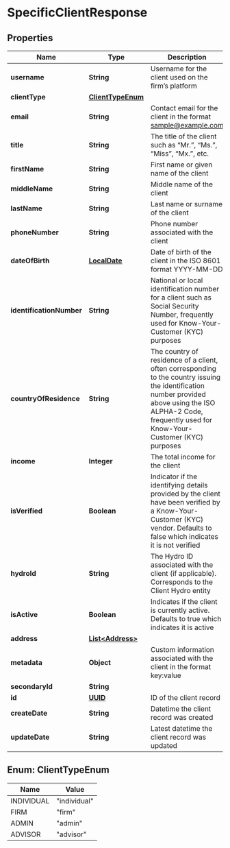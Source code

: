 
# SpecificClientResponse

## Properties
Name | Type | Description | Notes
------------ | ------------- | ------------- | -------------
**username** | **String** | Username for the client used on the firm’s platform | 
**clientType** | [**ClientTypeEnum**](#ClientTypeEnum) |  | 
**email** | **String** | Contact email for the client in the format sample@example.com |  [optional]
**title** | **String** | The title of the client such as “Mr.”, “Ms.”, “Miss”, “Mx.”, etc. |  [optional]
**firstName** | **String** | First name or given name of the client |  [optional]
**middleName** | **String** | Middle name of the client |  [optional]
**lastName** | **String** | Last name or surname of the client |  [optional]
**phoneNumber** | **String** | Phone number associated with the client |  [optional]
**dateOfBirth** | [**LocalDate**](LocalDate.md) | Date of birth of the client in the ISO 8601 format YYYY-MM-DD |  [optional]
**identificationNumber** | **String** | National or local identification number for a client such as Social Security Number, frequently used for Know-Your-Customer (KYC) purposes |  [optional]
**countryOfResidence** | **String** | The country of residence of a client, often corresponding to the country issuing the identification number provided above using the ISO ALPHA-2 Code, frequently used for Know-Your-Customer (KYC) purposes |  [optional]
**income** | **Integer** | The total income for the client |  [optional]
**isVerified** | **Boolean** | Indicator if the identifying details provided by the client have been verified by a Know-Your-Customer (KYC) vendor. Defaults to false which indicates it is not verified |  [optional]
**hydroId** | **String** | The Hydro ID associated with the client (if applicable). Corresponds to the Client Hydro entity |  [optional]
**isActive** | **Boolean** | Indicates if the client is currently active. Defaults to true which indicates it is active |  [optional]
**address** | [**List&lt;Address&gt;**](Address.md) |  |  [optional]
**metadata** | **Object** | Custom information associated with the client in the format key:value |  [optional]
**secondaryId** | **String** |  |  [optional]
**id** | [**UUID**](UUID.md) | ID of the client record |  [optional]
**createDate** | **String** | Datetime the client record was created |  [optional]
**updateDate** | **String** | Latest datetime the client record was updated |  [optional]


<a name="ClientTypeEnum"></a>
## Enum: ClientTypeEnum
Name | Value
---- | -----
INDIVIDUAL | &quot;individual&quot;
FIRM | &quot;firm&quot;
ADMIN | &quot;admin&quot;
ADVISOR | &quot;advisor&quot;



